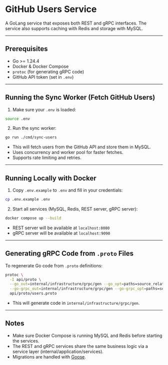 # GitHub Users Service

A GoLang service that exposes both REST and gRPC interfaces. The service also supports caching with Redis and storage with MySQL.

---

## Prerequisites

- Go >= 1.24.4
- Docker & Docker Compose
- `protoc` (for generating gRPC code)
- GitHub API token (set in `.env`)

---

## Running the Sync Worker (Fetch GitHub Users)

1. Make sure your `.env` is loaded:

```bash
source .env
```

2. Run the sync worker:

```bash
go run ./cmd/sync-users
```

- This will fetch users from the GitHub API and store them in MySQL.
- Uses concurrency and worker pool for faster fetches.
- Supports rate limiting and retries.

---

## Running Locally with Docker

1. Copy `.env.example` to `.env` and fill in your credentials:

```bash
cp .env.example .env
```

2. Start all services (MySQL, Redis, REST server, gRPC server):

```bash
docker compose up --build
```

- REST server will be available at `localhost:8080`
- gRPC server will be available at `localhost:9090`

---

## Generating gRPC Code from `.proto` Files

To regenerate Go code from `.proto` definitions:

```bash
protoc \
  -I api/proto \
  --go_out=internal/infrastructure/grpc/gen --go_opt=paths=source_relative \
  --go-grpc_out=internal/infrastructure/grpc/gen --go-grpc_opt=paths=source_relative \
  api/proto/users.proto
```

- This will generate code in `internal/infrastructure/grpc/gen`.

---

## Notes

- Make sure Docker Compose is running MySQL and Redis before starting the services.
- The REST and gRPC services share the same business logic via a service layer (internal/application/services).
- Migrations are handled with [Goose](https://github.com/pressly/goose).
